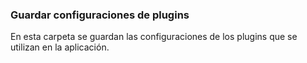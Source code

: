 ### Guardar configuraciones de plugins

En esta carpeta se guardan las configuraciones de los plugins que se utilizan en la aplicación.
